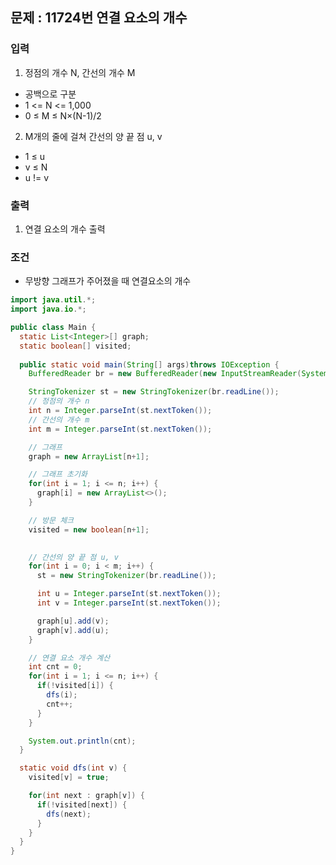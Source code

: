 ## 문제 : 11724번 연결 요소의 개수 

### 입력
1. 정점의 개수 N, 간선의 개수 M
- 공백으로 구분
- 1 <= N <= 1,000 
- 0 ≤ M ≤ N×(N-1)/2
2. M개의 줄에 걸쳐 간선의 양 끝 점 u, v
- 1 ≤ u
- v ≤ N
- u != v

### 출력
1. 연결 요소의 개수 출력 

### 조건
- 무방향 그래프가 주어졌을 때 연결요소의 개수

```java
import java.util.*;
import java.io.*;

public class Main {
  static List<Integer>[] graph; 
  static boolean[] visited;
  
  public static void main(String[] args)throws IOException {
    BufferedReader br = new BufferedReader(new InputStreamReader(System.in));

    StringTokenizer st = new StringTokenizer(br.readLine());
    // 정점의 개수 n
    int n = Integer.parseInt(st.nextToken());
    // 간선의 개수 m
    int m = Integer.parseInt(st.nextToken());

    // 그래프 
    graph = new ArrayList[n+1]; 

    // 그래프 초기화
    for(int i = 1; i <= n; i++) {
      graph[i] = new ArrayList<>();
    }

    // 방문 체크 
    visited = new boolean[n+1];

    
    // 간선의 양 끝 점 u, v
    for(int i = 0; i < m; i++) {
      st = new StringTokenizer(br.readLine());

      int u = Integer.parseInt(st.nextToken());
      int v = Integer.parseInt(st.nextToken());

      graph[u].add(v);
      graph[v].add(u);
    }

    // 연결 요소 개수 계산 
    int cnt = 0; 
    for(int i = 1; i <= n; i++) {
      if(!visited[i]) {
        dfs(i);
        cnt++;
      }
    }

    System.out.println(cnt);
  }

  static void dfs(int v) {
    visited[v] = true; 

    for(int next : graph[v]) {
      if(!visited[next]) {
        dfs(next); 
      }
    }
  }
}
```